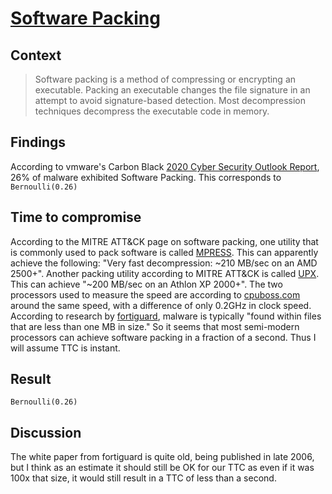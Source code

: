 # [Software Packing](https://attack.mitre.org/techniques/T1045/)

## Context
>Software packing is a method of compressing or encrypting an executable. Packing an executable changes the file signature in an attempt to avoid signature-based detection. Most decompression techniques decompress the executable code in memory.

## Findings
According to vmware's Carbon Black [2020 Cyber Security Outlook Report](https://content.carbonblack.com/c/vmwcb-threat-report-?x=f_lWMB), 26% of malware exhibited Software Packing. This corresponds to ```Bernoulli(0.26)```

## Time to compromise
According to the MITRE ATT&CK page on software packing, one utility that is commonly used to pack software is called [MPRESS](http://www.matcode.com/mpress.htm). This can apparently achieve the following: "Very fast decompression: ~210 MB/sec on an AMD 2500+". Another packing utility according to MITRE ATT&CK is called [UPX](https://upx.github.io/). This can achieve "~200 MB/sec on an Athlon XP 2000+". The two processors used to measure the speed are according to [cpuboss.com](http://cpuboss.com/cpus/AMD-Athlon-XP-M-2500-vs-AMD-Athlon-XP-2000) around the same speed, with a difference of only 0.2GHz in clock speed. According to research by [fortiguard](https://d3gpjj9d20n0p3.cloudfront.net/fortiguard/research/DetectingMalwareThreats.pdf), malware is typically "found within files that are less than one MB in size." So it seems that most semi-modern processors can achieve software packing in a fraction of a second. Thus I will assume TTC is instant.

## Result
```Bernoulli(0.26)```

## Discussion
The white paper from fortiguard is quite old, being published in late 2006, but I think as an estimate it should still be OK for our TTC as even if it was 100x that size, it would still result in a TTC of less than a second. 